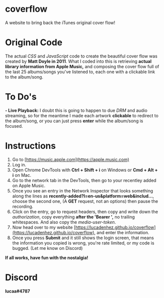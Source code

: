 # coverflow

A website to bring back the iTunes original cover flow!

# Original Code

The actual _CSS_ and _JavaScript_ code to create the beautiful cover flow was created by **Matt Doyle in 2011**. What I coded into this is retrieving **actual library information from Apple Music,** and composing the cover flow full of the last 25 albums/songs you've listened to, each one with a clickable link to the album/song.

# To Do's

**- Live Playback:** I doubt this is going to happen to due _DRM_ and audio streaming, so for the meantime I made each artwork **clickable** to redirect to the album/song, or you can just press **enter** while the album/song is focused.

# Instructions

1. Go to [https://music.apple.com](https://apple.music.com)
2. Log in.
3. Open Chrome DevTools with **Ctrl + Shift + i** on Windows or **Cmd + Alt + i** on Mac.
4. Go to the network tab in the DevTools, then go to your recentley added on Apple Music.
5. Once you see an entry in the Network Inspector that looks something along the lines as **recently-added?l=en-us&platform=web&includ...**, choose the second one, (A **GET** request, not an options) then pause the recording.
6. Click on the entry, go to request headers, then copy and write down the _authorization_, copy everything **after the 'Bearer ',** no trailing whitespaces. And also copy the _media-user-token_.
7. Now head over to my website [https://lucadenhez.github.io/coverflow](https://lucadenhez.github.io/coverflow), and enter the information.
8. Once you press **Submit** and it still shows the login screen, that means the information you copied is wrong, you're rate limited, or my code is bugged. (Let me know on Discord)

**If all works, have fun with the nostalgia!**

# Discord

**lucaa#4787**
